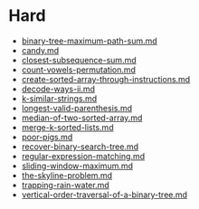 Hard
====

- [binary-tree-maximum-path-sum.md](Hard/binary-tree-maximum-path-sum.md)
- [candy.md](Hard/candy.md)
- [closest-subsequence-sum.md](Hard/closest-subsequence-sum.md)
- [count-vowels-permutation.md](Hard/count-vowels-permutation.md)
- [create-sorted-array-through-instructions.md](Hard/create-sorted-array-through-instructions.md)
- [decode-ways-ii.md](Hard/decode-ways-ii.md)
- [k-similar-strings.md](Hard/k-similar-strings.md)
- [longest-valid-parenthesis.md](Hard/longest-valid-parenthesis.md)
- [median-of-two-sorted-array.md](Hard/median-of-two-sorted-array.md)
- [merge-k-sorted-lists.md](Hard/merge-k-sorted-lists.md)
- [poor-pigs.md](Hard/poor-pigs.md)
- [recover-binary-search-tree.md](Hard/recover-binary-search-tree.md)
- [regular-expression-matching.md](Hard/regular-expression-matching.md)
- [sliding-window-maximum.md](Hard/sliding-window-maximum.md)
- [the-skyline-problem.md](Hard/the-skyline-problem.md)
- [trapping-rain-water.md](Hard/trapping-rain-water.md)
- [vertical-order-traversal-of-a-binary-tree.md](Hard/vertical-order-traversal-of-a-binary-tree.md)
